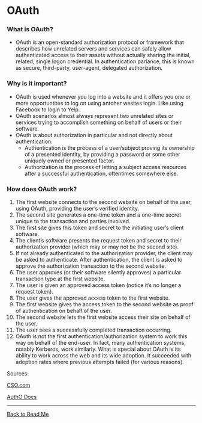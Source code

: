 # OAuth

### What is OAuth? 

- OAuth is an open-standard authorization protocol or framework that describes how unrelated servers and services can safely allow authenticated access to their assets without actually sharing the initial, related, single logon credential. In authentication parlance, this is known as secure, third-party, user-agent, delegated authorization.

### Why is it important?

- OAuth is used whenever you log into a website and it offers you one or more opportuntites to log on using antoher wesites login. Like using Facebook to login to Yelp.
- OAuth scenarios almost always represent two unrelated sites or services trying to accomplish something on behalf of users or their software. 
- OAuth is about authorization in particular and not directly about authentication.
  - Authentication is the process of a user/subject proving its ownership of a presented identity, by providing a password or some other uniquely owned or presented factor.
  - Authorization is the process of letting a subject access resources after a successful authentication, oftentimes somewhere else.

### How does OAuth work?

1. The first website connects to the second website on behalf of the user, using OAuth, providing the user’s verified identity.
1. The second site generates a one-time token and a one-time secret unique to the transaction and parties involved.
1. The first site gives this token and secret to the initiating user’s client software.
1. The client’s software presents the request token and secret to their authorization provider (which may or may not be the second site).
1. If not already authenticated to the authorization provider, the client may be asked to authenticate. After authentication, the client is asked to approve the authorization transaction to the second website.
1. The user approves (or their software silently approves) a particular transaction type at the first website.
1. The user is given an approved access token (notice it’s no longer a request token).
1. The user gives the approved access token to the first website.
1. The first website gives the access token to the second website as proof of authentication on behalf of the user.
1. The second website lets the first website access their site on behalf of the user.
1. The user sees a successfully completed transaction occurring.
1. OAuth is not the first authentication/authorization system to work this way on behalf of the end-user. In fact, many authentication systems, notably Kerberos, work similarly. What is special about OAuth is its ability to work across the web and its wide adoption. It succeeded with adoption rates where previous attempts failed (for various reasons).


Sources:

[CSO.com](https://www.csoonline.com/article/3216404/what-is-oauth-how-the-open-authorization-framework-works.html)

[AuthO Docs](https://auth0.com/docs/flows)

---

[Back to Read Me](../README.md)
